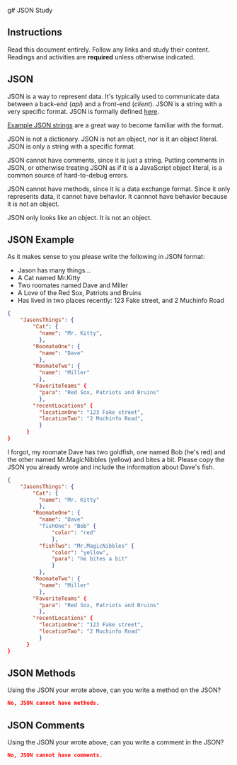 g# JSON Study

## Instructions

Read this document entirely. Follow any links and study their content. Readings
and activities are **required** unless otherwise indicated.

## JSON

JSON is a way to represent data. It's typically used to communicate data between
a back-end (*api*) and a front-end (*client*). JSON is a string with a very
specific format. JSON is formally defined [here](http://www.json.org/).

[Example JSON strings](http://json.org/example.html) are a great way to become
familiar with the format.

JSON is not a dictionary. JSON is not an object, nor is it an object literal.
JSON is only a string with a specific format.

JSON cannot have comments, since it is just a string. Putting comments in JSON,
or otherwise treating JSON as if it is a JavaScript object literal, is a common
source of hard-to-debug errors.

JSON cannot have methods, since it is a data exchange format. Since it only
represents data, it cannot have behavior. It cannnot have behavior because it is
not an object.

JSON only looks like an object. It is not an object.

## JSON Example

As it makes sense to you please write the following in JSON format:

-   Jason has many things...
-   A Cat named Mr.Kitty
-   Two roomates named Dave and Miller
-   A Love of the Red Sox, Patriots and Bruins
-   Has lived in two places recently: 123 Fake street, and 2 Muchinfo Road

```json
{
    "JasonsThings": {
        "Cat": {
          "name": "Mr. Kitty",
          },
        "RoomateOne": {
          "name": "Dave"
          },
        "RoomateTwo": {
          "name": "Miller"
          },
        "FavoriteTeams" {
          "para": "Red Sox, Patriots and Bruins"
          },
        "recentLocations" {
          "locationOne": "123 Fake street",
          "locationTwo": "2 Muchinfo Road",
          }
      }
}
```

I forgot, my roomate Dave has two goldfish, one named Bob (he's red) and the
other named Mr.MagicNibbles (yellow) and bites a bit. Please copy the JSON you
already wrote and include the information about Dave's fish.

```json
{
    "JasonsThings": {
        "Cat": {
          "name": "Mr. Kitty"
          },
        "RoomateOne": {
          "name": "Dave"
          "fishOne": "Bob" {
              "color": "red"
              },
          "fishTwo": "Mr.MagicNibbles" {
              "color": "yellow",
              "para": "he bites a bit"
              }
          },
        "RoomateTwo": {
          "name": "Miller"
          },
        "FavoriteTeams" {
          "para": "Red Sox, Patriots and Bruins"
          },
        "recentLocations" {
          "locationOne": "123 Fake street",
          "locationTwo": "2 Muchinfo Road"
          }
      }
}

```

## JSON Methods

Using the JSON your wrote above, can you write a method on the JSON?

```json
No, JSON cannot have methods.
```

## JSON Comments

Using the JSON your wrote above, can you write a comment in the JSON?

```json
No, JSON cannot have comments.
```

